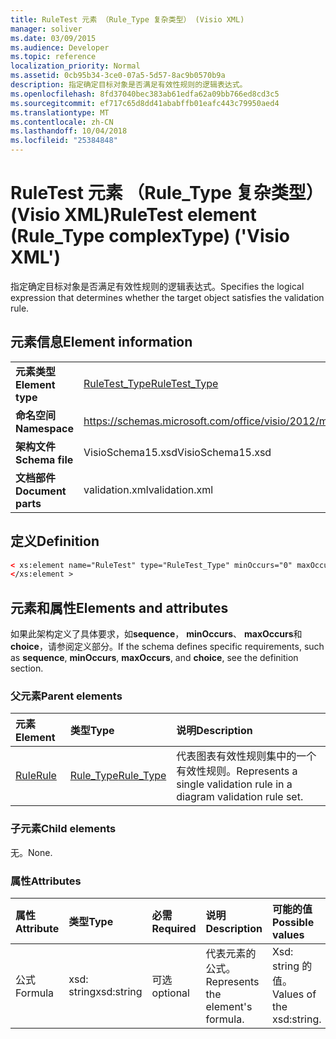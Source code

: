 ```yaml
---
title: RuleTest 元素 （Rule_Type 复杂类型） (Visio XML)
manager: soliver
ms.date: 03/09/2015
ms.audience: Developer
ms.topic: reference
localization_priority: Normal
ms.assetid: 0cb95b34-3ce0-07a5-5d57-8ac9b0570b9a
description: 指定确定目标对象是否满足有效性规则的逻辑表达式。
ms.openlocfilehash: 8fd37040bec383ab61edfa62a09bb766ed8cd3c5
ms.sourcegitcommit: ef717c65d8dd41ababffb01eafc443c79950aed4
ms.translationtype: MT
ms.contentlocale: zh-CN
ms.lasthandoff: 10/04/2018
ms.locfileid: "25384848"
---
```

# <a name="ruletest-element-ruletype-complextype-visio-xml"></a><span data-ttu-id="a0260-103">RuleTest 元素 （Rule_Type 复杂类型） (Visio XML)</span><span class="sxs-lookup"><span data-stu-id="a0260-103">RuleTest element (Rule_Type complexType) ('Visio XML')</span></span>

<span data-ttu-id="a0260-104">指定确定目标对象是否满足有效性规则的逻辑表达式。</span><span class="sxs-lookup"><span data-stu-id="a0260-104">Specifies the logical expression that determines whether the target object satisfies the validation rule.</span></span>
  
## <a name="element-information"></a><span data-ttu-id="a0260-105">元素信息</span><span class="sxs-lookup"><span data-stu-id="a0260-105">Element information</span></span>

|||
|:-----|:-----|
|<span data-ttu-id="a0260-106">**元素类型**</span><span class="sxs-lookup"><span data-stu-id="a0260-106">**Element type**</span></span> <br/> |[<span data-ttu-id="a0260-107">RuleTest_Type</span><span class="sxs-lookup"><span data-stu-id="a0260-107">RuleTest_Type</span></span>](ruletest_type-complextypevisio-xml.md) <br/> |
|<span data-ttu-id="a0260-108">**命名空间**</span><span class="sxs-lookup"><span data-stu-id="a0260-108">**Namespace**</span></span> <br/> |https://schemas.microsoft.com/office/visio/2012/main  <br/> |
|<span data-ttu-id="a0260-109">**架构文件**</span><span class="sxs-lookup"><span data-stu-id="a0260-109">**Schema file**</span></span> <br/> |<span data-ttu-id="a0260-110">VisioSchema15.xsd</span><span class="sxs-lookup"><span data-stu-id="a0260-110">VisioSchema15.xsd</span></span>  <br/> |
|<span data-ttu-id="a0260-111">**文档部件**</span><span class="sxs-lookup"><span data-stu-id="a0260-111">**Document parts**</span></span> <br/> |<span data-ttu-id="a0260-112">validation.xml</span><span class="sxs-lookup"><span data-stu-id="a0260-112">validation.xml</span></span>  <br/> |
   
## <a name="definition"></a><span data-ttu-id="a0260-113">定义</span><span class="sxs-lookup"><span data-stu-id="a0260-113">Definition</span></span>

```XML
< xs:element name="RuleTest" type="RuleTest_Type" minOccurs="0" maxOccurs="1" >
</xs:element >
```

## <a name="elements-and-attributes"></a><span data-ttu-id="a0260-114">元素和属性</span><span class="sxs-lookup"><span data-stu-id="a0260-114">Elements and attributes</span></span>

<span data-ttu-id="a0260-115">如果此架构定义了具体要求，如**sequence**， **minOccurs**、 **maxOccurs**和**choice**，请参阅定义部分。</span><span class="sxs-lookup"><span data-stu-id="a0260-115">If the schema defines specific requirements, such as **sequence**, **minOccurs**, **maxOccurs**, and **choice**, see the definition section.</span></span> 
  
### <a name="parent-elements"></a><span data-ttu-id="a0260-116">父元素</span><span class="sxs-lookup"><span data-stu-id="a0260-116">Parent elements</span></span>

|<span data-ttu-id="a0260-117">**元素**</span><span class="sxs-lookup"><span data-stu-id="a0260-117">**Element**</span></span>|<span data-ttu-id="a0260-118">**类型**</span><span class="sxs-lookup"><span data-stu-id="a0260-118">**Type**</span></span>|<span data-ttu-id="a0260-119">**说明**</span><span class="sxs-lookup"><span data-stu-id="a0260-119">**Description**</span></span>|
|:-----|:-----|:-----|
|[<span data-ttu-id="a0260-120">Rule</span><span class="sxs-lookup"><span data-stu-id="a0260-120">Rule</span></span>](rule-element-ruleset_type-complextypevisio-xml.md) <br/> |[<span data-ttu-id="a0260-121">Rule_Type</span><span class="sxs-lookup"><span data-stu-id="a0260-121">Rule_Type</span></span>](rule_type-complextypevisio-xml.md) <br/> |<span data-ttu-id="a0260-122">代表图表有效性规则集中的一个有效性规则。</span><span class="sxs-lookup"><span data-stu-id="a0260-122">Represents a single validation rule in a diagram validation rule set.</span></span>  <br/> |
   
### <a name="child-elements"></a><span data-ttu-id="a0260-123">子元素</span><span class="sxs-lookup"><span data-stu-id="a0260-123">Child elements</span></span>

<span data-ttu-id="a0260-124">无。</span><span class="sxs-lookup"><span data-stu-id="a0260-124">None.</span></span>
  
### <a name="attributes"></a><span data-ttu-id="a0260-125">属性</span><span class="sxs-lookup"><span data-stu-id="a0260-125">Attributes</span></span>

|<span data-ttu-id="a0260-126">**属性**</span><span class="sxs-lookup"><span data-stu-id="a0260-126">**Attribute**</span></span>|<span data-ttu-id="a0260-127">**类型**</span><span class="sxs-lookup"><span data-stu-id="a0260-127">**Type**</span></span>|<span data-ttu-id="a0260-128">**必需**</span><span class="sxs-lookup"><span data-stu-id="a0260-128">**Required**</span></span>|<span data-ttu-id="a0260-129">**说明**</span><span class="sxs-lookup"><span data-stu-id="a0260-129">**Description**</span></span>|<span data-ttu-id="a0260-130">**可能的值**</span><span class="sxs-lookup"><span data-stu-id="a0260-130">**Possible values**</span></span>|
|:-----|:-----|:-----|:-----|:-----|
|<span data-ttu-id="a0260-131">公式</span><span class="sxs-lookup"><span data-stu-id="a0260-131">Formula</span></span>  <br/> |<span data-ttu-id="a0260-132">xsd: string</span><span class="sxs-lookup"><span data-stu-id="a0260-132">xsd:string</span></span>  <br/> |<span data-ttu-id="a0260-133">可选</span><span class="sxs-lookup"><span data-stu-id="a0260-133">optional</span></span>  <br/> |<span data-ttu-id="a0260-134">代表元素的公式。</span><span class="sxs-lookup"><span data-stu-id="a0260-134">Represents the element's formula.</span></span>  <br/> |<span data-ttu-id="a0260-135">Xsd: string 的值。</span><span class="sxs-lookup"><span data-stu-id="a0260-135">Values of the xsd:string.</span></span>  <br/> |
   

